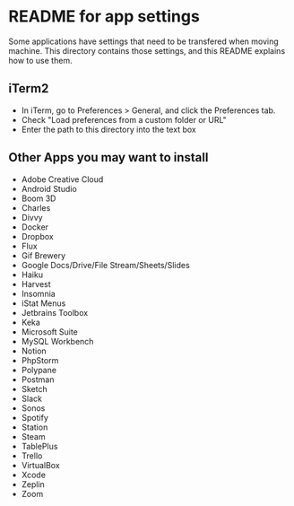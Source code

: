 # README for app settings

Some applications have settings that need to be transfered when moving
machine. This directory contains those settings, and this README explains
how to use them.

## iTerm2
- In iTerm, go to Preferences > General, and click the Preferences tab. 
- Check "Load preferences from a custom folder or URL"
- Enter the path to this directory into the text box

## Other Apps you may want to install
- Adobe Creative Cloud
- Android Studio
- Boom 3D
- Charles 
- Divvy
- Docker
- Dropbox
- Flux
- Gif Brewery
- Google Docs/Drive/File Stream/Sheets/Slides
- Haiku
- Harvest
- Insomnia
- iStat Menus
- Jetbrains Toolbox
- Keka
- Microsoft Suite
- MySQL Workbench
- Notion
- PhpStorm
- Polypane
- Postman
- Sketch
- Slack
- Sonos
- Spotify
- Station
- Steam
- TablePlus
- Trello
- VirtualBox
- Xcode
- Zeplin
- Zoom

